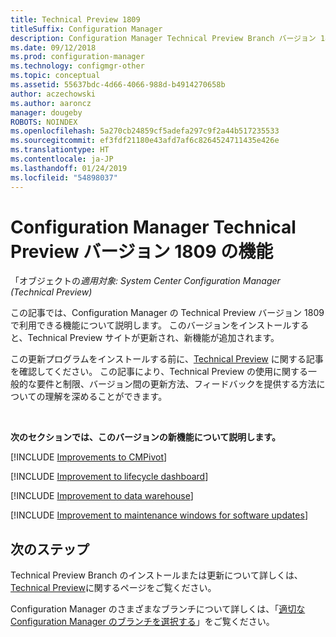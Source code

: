 ```yaml
---
title: Technical Preview 1809
titleSuffix: Configuration Manager
description: Configuration Manager Technical Preview Branch バージョン 1809 で利用できる新しい機能について説明します。
ms.date: 09/12/2018
ms.prod: configuration-manager
ms.technology: configmgr-other
ms.topic: conceptual
ms.assetid: 55637bdc-4d66-4066-988d-b4914270658b
author: aczechowski
ms.author: aaroncz
manager: dougeby
ROBOTS: NOINDEX
ms.openlocfilehash: 5a270cb24859cf5adefa297c9f2a44b517235533
ms.sourcegitcommit: ef3fdf21180e43afd7af6c8264524711435e426e
ms.translationtype: HT
ms.contentlocale: ja-JP
ms.lasthandoff: 01/24/2019
ms.locfileid: "54898037"
---
```

# <a name="capabilities-in-configuration-manager-technical-preview-version-1809"></a>Configuration Manager Technical Preview バージョン 1809 の機能 

「オブジェクトの*適用対象: System Center Configuration Manager (Technical Preview)*

この記事では、Configuration Manager の Technical Preview バージョン 1809 で利用できる機能について説明します。 このバージョンをインストールすると、Technical Preview サイトが更新され、新機能が追加されます。 

この更新プログラムをインストールする前に、[Technical Preview](/sccm/core/get-started/technical-preview) に関する記事を確認してください。 この記事により、Technical Preview の使用に関する一般的な要件と制限、バージョン間の更新方法、フィードバックを提供する方法についての理解を深めることができます。     


<!--  Known Issues Template
## Known issues 

[!INCLUDE [known issue title](includes/known-issue-bugid.md)]

-->



<br>

**次のセクションでは、このバージョンの新機能について説明します。**  


[!INCLUDE [Improvements to CMPivot](includes/1359068.md)]

[!INCLUDE [Improvement to lifecycle dashboard](includes/1358702.md)]

[!INCLUDE [Improvement to data warehouse](includes/1358870.md)]

[!INCLUDE [Improvement to maintenance windows for software updates](includes/vso2839307.md)]


## <a name="next-steps"></a>次のステップ

Technical Preview Branch のインストールまたは更新について詳しくは、[Technical Preview](/sccm/core/get-started/technical-preview)に関するページをご覧ください。    

Configuration Manager のさまざまなブランチについて詳しくは、「[適切な Configuration Manager のブランチを選択する](/sccm/core/understand/which-branch-should-i-use)」をご覧ください。